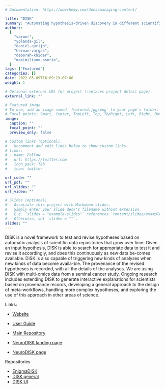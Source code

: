 ```yaml
---
# Documentation: https://wowchemy.com/docs/managing-content/

title: "DISK"
summary: "Automating hypothesis-driven discovery in different scientific domains"
authors:
  [
    "varunr",
    "yolanda-gil",
    "daniel-garijo",
    "hernan-vargas",
    "deborah-khider",
    "maximiliano-osorio",
  ]
tags: ["Featured"]
categories: []
date: 2022-05-09T16:09:29-07:00
weight: 1

# Optional external URL for project (replaces project detail page).
external_link: ""

# Featured image
# To use, add an image named `featured.jpg/png` to your page's folder.
# Focal points: Smart, Center, TopLeft, Top, TopRight, Left, Right, BottomLeft, Bottom, BottomRight.
image:
  caption: ""
  focal_point: ""
  preview_only: false

# Custom links (optional).
#   Uncomment and edit lines below to show custom links.
# links:
# - name: Follow
#   url: https://twitter.com
#   icon_pack: fab
#   icon: twitter

url_code: ""
url_pdf: ""
url_slides: ""
url_video: ""

# Slides (optional).
#   Associate this project with Markdown slides.
#   Simply enter your slide deck's filename without extension.
#   E.g. `slides = "example-slides"` references `content/slides/example-slides.md`.
#   Otherwise, set `slides = ""`.
slides: ""
---
```


DISK is a novel framework to test and revise hypotheses based on automatic analysis of scientific data repositories that grow over time. Given an input hypothesis, DISK is able to search for appropriate data to test it and revise it accordingly, and does this continuously as new data be-comes available. DISK is also capable of triggering new kinds of analyses when new kinds of data become availa-ble. The provenance of the revised hypotheses is recorded, with all the details of the analyses. We are using DISK with multi-omics data from a seminal cancer study. Ongoing research includes extending DISK to generate interactive explanations for scientists based on provenance records, developing a general approach to the design of meta-workflows, handling more complex hypotheses, and exploring the use of this approach in other areas of science.

Links:

- [Website](https://www.disk-project.org/)
- [User Guide](https://disk.readthedocs.io/en/latest/)
- [Main Repository](https://github.com/KnowledgeCaptureAndDiscovery/DISK-WEB)

- [NeuroDISK landing page](https://knowledgecaptureanddiscovery.github.io/NeuroDISK/)
- [NeuroDISK page](http://skc.isi.edu/disk-portal/)

Repositories

- [EnigmaDISK](https://github.com/KnowledgeCaptureAndDiscovery/DISK)
- [DISK general](https://github.com/KnowledgeCaptureAndDiscovery/DISK-WEB)
- [DISK UI](https://github.com/KnowledgeCaptureAndDiscovery/DISK-UI)
